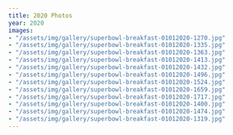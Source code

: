 ```yaml
---
title: 2020 Photos
year: 2020
images:
- "/assets/img/gallery/superbowl-breakfast-01012020-1270.jpg"
- "/assets/img/gallery/superbowl-breakfast-01012020-1335.jpg"
- "/assets/img/gallery/superbowl-breakfast-01012020-1363.jpg"
- "/assets/img/gallery/superbowl-breakfast-01012020-1413.jpg"
- "/assets/img/gallery/superbowl-breakfast-01012020-1432.jpg"
- "/assets/img/gallery/superbowl-breakfast-01012020-1496.jpg"
- "/assets/img/gallery/superbowl-breakfast-01012020-1524.jpg"
- "/assets/img/gallery/superbowl-breakfast-01012020-1659.jpg"
- "/assets/img/gallery/superbowl-breakfast-01012020-1717.jpg"
- "/assets/img/gallery/superbowl-breakfast-01012020-1400.jpg"
- "/assets/img/gallery/superbowl-breakfast-01012020-1474.jpg"
- "/assets/img/gallery/superbowl-breakfast-01012020-1319.jpg"
---
```

